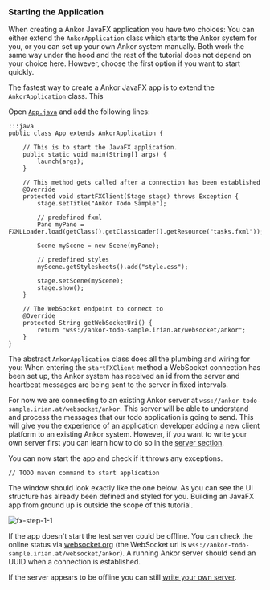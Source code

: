 ### Starting the Application

When creating a Ankor JavaFX application you have two choices: You can either extend the `AnkorApplication` class
which starts the Ankor system for you, or you can set up your own Ankor system manually.
Both work the same way under the hood and the rest of the tutorial does not depend on
your choice here. However, choose the first option if you want to start quickly.

The fastest way to create a Ankor JavaFX app is to extend the `AnkorApplication` class. This

Open [`App.java`][1] and add the following lines:

    :::java
    public class App extends AnkorApplication {

        // This is to start the JavaFX application.
        public static void main(String[] args) {
            launch(args);
        }

        // This method gets called after a connection has been established
        @Override
        protected void startFXClient(Stage stage) throws Exception {
            stage.setTitle("Ankor Todo Sample");

            // predefined fxml
            Pane myPane = FXMLLoader.load(getClass().getClassLoader().getResource("tasks.fxml"));

            Scene myScene = new Scene(myPane);

            // predefined styles
            myScene.getStylesheets().add("style.css");

            stage.setScene(myScene);
            stage.show();
        }

        // The WebSocket endpoint to connect to
        @Override
        protected String getWebSocketUri() {
            return "wss://ankor-todo-sample.irian.at/websocket/ankor";
        }
    }

The abstract `AnkorApplication` class does all the plumbing and wiring for you: When entering the
`startFXClient` method a WebSocket connection has been set up, the Ankor system
has received an id from the server and heartbeat messages are being sent to the server in fixed intervals.

For now we are connecting to an existing Ankor server at `wss://ankor-todo-sample.irian.at/websocket/ankor`.
This server will be able to understand and process the messages that our todo application is going to send.
This will give you the experience of an application developer adding a new client platform to an existing Ankor system.
However, if you want to write your own server first you can learn how to do so in the [server section][2].

You can now start the app and check if it throws any exceptions.

    // TODO maven command to start application

The window should look exactly like the one below. As you can see the UI structure has already been defined and
styled for you. Building an JavaFX app from ground up is outside the scope of this tutorial.</p>

![fx-step-1-1](/static/images/tutorial/fx-step-1-1.png)

If the app doesn't start the test server could be offline.
You can check the online status via
[websocket.org](http://www.websocket.org/echo.html) (the WebSocket url is `wss://ankor-todo-sample.irian.at/websocket/ankor`).
A running Ankor server should send an UUID when a connection is established.

If the server appears to be offline you can still [write your own server][2].

[1]: https://github.com/ankor-io/ankor-todo/blob/fx-step-1/todo-javafx-client/src/main/java/io/ankor/tutorial/App.java
[2]: /tutorials/server/0